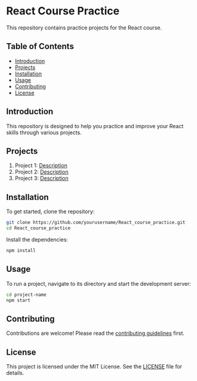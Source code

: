 # React Course Practice

This repository contains practice projects for the React course.

## Table of Contents

- [Introduction](#introduction)
- [Projects](#projects)
- [Installation](#installation)
- [Usage](#usage)
- [Contributing](#contributing)
- [License](#license)

## Introduction

This repository is designed to help you practice and improve your React skills through various projects.

## Projects

1. Project 1: [Description](link)
2. Project 2: [Description](link)
3. Project 3: [Description](link)

## Installation

To get started, clone the repository:

```bash
git clone https://github.com/yourusername/React_course_practice.git
cd React_course_practice
```

Install the dependencies:

```bash
npm install
```

## Usage

To run a project, navigate to its directory and start the development server:

```bash
cd project-name
npm start
```

## Contributing

Contributions are welcome! Please read the [contributing guidelines](CONTRIBUTING.md) first.

## License

This project is licensed under the MIT License. See the [LICENSE](LICENSE) file for details.
